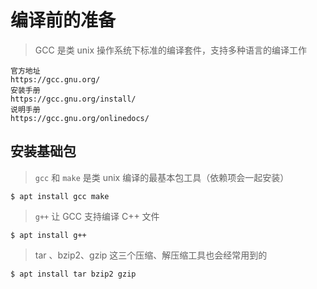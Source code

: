# 编译前的准备

> GCC 是类 unix 操作系统下标准的编译套件，支持多种语言的编译工作

```text
官方地址
https://gcc.gnu.org/
安装手册
https://gcc.gnu.org/install/
说明手册
https://gcc.gnu.org/onlinedocs/
```

## 安装基础包

> `gcc` 和 `make` 是类 unix 编译的最基本包工具（依赖项会一起安装）

```shell
$ apt install gcc make
```

> `g++` 让 GCC 支持编译 C++ 文件

```shell
$ apt install g++
```

> tar 、bzip2、gzip 这三个压缩、解压缩工具也会经常用到的

```shell
$ apt install tar bzip2 gzip
```
